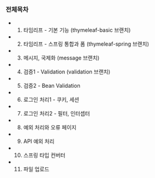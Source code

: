### 전체목차
* 1. 타임리프 - 기본 기능 (thymeleaf-basic 브랜치)
* 2. 타임리프 - 스프링 통합과 폼 (thymeleaf-spring 브랜치)
* 3. 메시지, 국제화 (message 브랜치)
* 4. 검증1 - Validation (validation 브랜치)
* 5. 검증2 - Bean Validation
* 6. 로그인 처리1 - 쿠키, 세션
* 7. 로그인 처리2 - 필터, 인터셉터
* 8. 예외 처리와 오류 페이지
* 9. API 예외 처리
* 10. 스프링 타입 컨버터
* 11. 파일 업로드